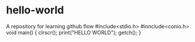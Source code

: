 # hello-world
A repository for learning github flow
#include<stdio.h>
#innclude<conio.h>
void main()
{
clrscr();
print("HELLO WORLD");
getch();
}
